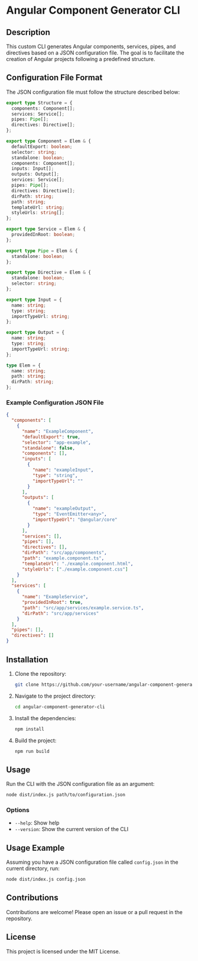 # Angular Component Generator CLI

## Description

This custom CLI generates Angular components, services, pipes, and directives based on a JSON configuration file. The goal is to facilitate the creation of Angular projects following a predefined structure.

## Configuration File Format

The JSON configuration file must follow the structure described below:

```typescript
export type Structure = {
  components: Component[];
  services: Service[];
  pipes: Pipe[];
  directives: Directive[];
};

export type Component = Elem & {
  defaultExport: boolean;
  selector: string;
  standalone: boolean;
  components: Component[];
  inputs: Input[];
  outputs: Output[];
  services: Service[];
  pipes: Pipe[];
  directives: Directive[];
  dirPath: string;
  path: string;
  templateUrl: string;
  styleUrls: string[];
};

export type Service = Elem & {
  providedInRoot: boolean;
};

export type Pipe = Elem & {
  standalone: boolean;
};

export type Directive = Elem & {
  standalone: boolean;
  selector: string;
};

export type Input = {
  name: string;
  type: string;
  importTypeUrl: string;
};

export type Output = {
  name: string;
  type: string;
  importTypeUrl: string;
};

type Elem = {
  name: string;
  path: string;
  dirPath: string;
};
```

### Example Configuration JSON File

```json
{
  "components": [
    {
      "name": "ExampleComponent",
      "defaultExport": true,
      "selector": "app-example",
      "standalone": false,
      "components": [],
      "inputs": [
        {
          "name": "exampleInput",
          "type": "string",
          "importTypeUrl": ""
        }
      ],
      "outputs": [
        {
          "name": "exampleOutput",
          "type": "EventEmitter<any>",
          "importTypeUrl": "@angular/core"
        }
      ],
      "services": [],
      "pipes": [],
      "directives": [],
      "dirPath": "src/app/components",
      "path": "example.component.ts",
      "templateUrl": "./example.component.html",
      "styleUrls": ["./example.component.css"]
    }
  ],
  "services": [
    {
      "name": "ExampleService",
      "providedInRoot": true,
      "path": "src/app/services/example.service.ts",
      "dirPath": "src/app/services"
    }
  ],
  "pipes": [],
  "directives": []
}
```

## Installation

1. Clone the repository:

   ```bash
   git clone https://github.com/your-username/angular-component-generator-cli.git
   ```

2. Navigate to the project directory:

   ```bash
   cd angular-component-generator-cli
   ```

3. Install the dependencies:

   ```bash
   npm install
   ```

4. Build the project:
   ```bash
   npm run build
   ```

## Usage

Run the CLI with the JSON configuration file as an argument:

```bash
node dist/index.js path/to/configuration.json
```

### Options

- `--help`: Show help
- `--version`: Show the current version of the CLI

## Usage Example

Assuming you have a JSON configuration file called `config.json` in the current directory, run:

```bash
node dist/index.js config.json
```

## Contributions

Contributions are welcome! Please open an issue or a pull request in the repository.

## License

This project is licensed under the MIT License.
